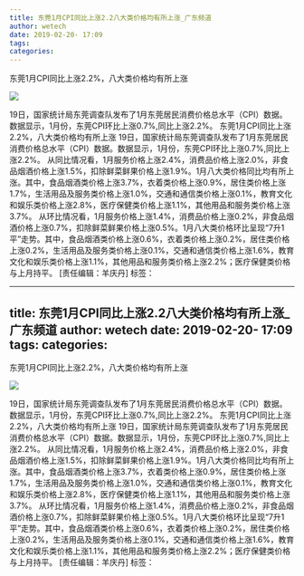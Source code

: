 ```yaml
---
title: 东莞1月CPI同比上涨2.2八大类价格均有所上涨_广东频道
author: wetech
date: 2019-02-20- 17:09
tags: 
categories: 
---
```

东莞1月CPI同比上涨2.2%，八大类价格均有所上涨
<!-- more -->
                
<img align="center" border="0" src="http://p2.ifengimg.com/a/2016/0810/204c433878d5cf9size1_w16_h16.png" />
                
            
19日，国家统计局东莞调查队发布了1月东莞居民消费价格总水平（CPI）数据。数据显示，1月份，东莞CPI环比上涨0.7%,同比上涨2.2%。
东莞1月CPI同比上涨2.2%，八大类价格均有所上涨
19日，国家统计局东莞调查队发布了1月东莞居民消费价格总水平（CPI）数据。数据显示，1月份，东莞CPI环比上涨0.7%,同比上涨2.2%。
从同比情况看，1月服务价格上涨2.4%，消费品价格上涨2.0%，非食品烟酒价格上涨1.5%，扣除鲜菜鲜果价格上涨1.9%。1月八大类价格同比均有所上涨。其中，食品烟酒类价格上涨3.7%，衣着类价格上涨0.9%，居住类价格上涨1.7%，生活用品及服务类价格上涨1.0%，交通和通信类价格上涨0.1%，教育文化和娱乐类价格上涨2.8%，医疗保健类价格上涨1.1%，其他用品和服务类价格上涨3.7%。
从环比情况看，1月服务价格上涨1.4%，消费品价格上涨0.2%，非食品烟酒价格上涨0.7%，扣除鲜菜鲜果价格上涨0.5%。1月八大类价格环比呈现“7升1平”走势。其中，食品烟酒类价格上涨0.6%，衣着类价格上涨0.2%，居住类价格上涨0.2%，生活用品及服务类价格上涨0.1%，交通和通信类价格上涨1.6%，教育文化和娱乐类价格上涨1.1%，其他用品和服务类价格上涨2.2%；医疗保健类价格与上月持平。
[责任编辑：羊庆丹]
标签：
 
             
---
title: 东莞1月CPI同比上涨2.2八大类价格均有所上涨_广东频道
author: wetech
date: 2019-02-20- 17:09
tags: 
categories: 
---
东莞1月CPI同比上涨2.2%，八大类价格均有所上涨
<!-- more -->
                
<img align="center" border="0" src="http://p2.ifengimg.com/a/2016/0810/204c433878d5cf9size1_w16_h16.png" />
                
            
19日，国家统计局东莞调查队发布了1月东莞居民消费价格总水平（CPI）数据。数据显示，1月份，东莞CPI环比上涨0.7%,同比上涨2.2%。
东莞1月CPI同比上涨2.2%，八大类价格均有所上涨
19日，国家统计局东莞调查队发布了1月东莞居民消费价格总水平（CPI）数据。数据显示，1月份，东莞CPI环比上涨0.7%,同比上涨2.2%。
从同比情况看，1月服务价格上涨2.4%，消费品价格上涨2.0%，非食品烟酒价格上涨1.5%，扣除鲜菜鲜果价格上涨1.9%。1月八大类价格同比均有所上涨。其中，食品烟酒类价格上涨3.7%，衣着类价格上涨0.9%，居住类价格上涨1.7%，生活用品及服务类价格上涨1.0%，交通和通信类价格上涨0.1%，教育文化和娱乐类价格上涨2.8%，医疗保健类价格上涨1.1%，其他用品和服务类价格上涨3.7%。
从环比情况看，1月服务价格上涨1.4%，消费品价格上涨0.2%，非食品烟酒价格上涨0.7%，扣除鲜菜鲜果价格上涨0.5%。1月八大类价格环比呈现“7升1平”走势。其中，食品烟酒类价格上涨0.6%，衣着类价格上涨0.2%，居住类价格上涨0.2%，生活用品及服务类价格上涨0.1%，交通和通信类价格上涨1.6%，教育文化和娱乐类价格上涨1.1%，其他用品和服务类价格上涨2.2%；医疗保健类价格与上月持平。
[责任编辑：羊庆丹]
标签：
 
             

